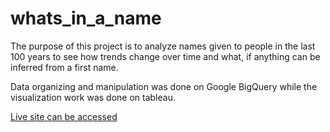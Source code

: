 # whats_in_a_name

The purpose of this project is to analyze names given to people in the last 100 years to see how trends change over time and what, if anything can be inferred from a first name.

Data organizing and manipulation was done on Google BigQuery while the visualization work was done on tableau.

[Live site can be accessed](https://anahmmacher.github.io/whats_in_a_name/)